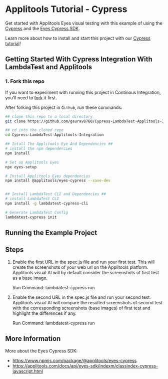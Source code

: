 # Applitools Tutorial - Cypress

Get started with Applitools Eyes visual testing with this example of using the [Cypress](https://www.cypress.io/) and the [Eyes Cypress SDK](https://www.npmjs.com/package/@applitools/eyes-cypress).

Learn more about how to install and start this project with our [Cypress tutorial](https://applitools.com/tutorials/cypress.html)!


## Getting Started With Cypress Integration With LambdaTest and Applitools

### 1. Fork this repo
If you want to experiment with running this project in Continous Integration, you'll need to [fork](https://github.com/gaurav8760/Cypress-LambdaTest-Applitools-Integration) it first.

After forking this project in `Github`, run these commands:

```bash
## clone this repo to a local directory
git clone https://github.com/gaurav8760/Cypress-LambdaTest-Applitools-Integration

## cd into the cloned repo
cd Cypress-LambdaTest-Applitools-Integration

## Intall The Applitools Eye And Dependencies ##
# install the npm dependencies
npm install

# Set up Applitools Eyes
npx eyes-setup

# Install Applitools Eyes dependencies
npm install @applitools/eyes-cypress --save-dev


## Install LambdaTest CLI and Dependencies ##
# install LambdaTest CLI
npm install -g lambdatest-cypress-cli

# Generate LambdaTest Config
lambdatest-cypress init
```
## Running the Example Project ##
## Steps 
1. Enable the first URL in the spec.js file and run your first test. This will create the screenshots of your web url on the Applitools platform. Applitools visual AI will by default consider the screenshots of first test as a base image.

    Run Command:
    lambdatest-cypress run

2. Enable the second URL in the spec.js file and run your second test. Applitools visual AI will compare the resulted screenshots of second test with the corresponding screenshots (base images) of first test and highlight the differences if any.

    Run Command:
    lambdatest-cypress run


## More Information ##
More about the Eyes Cypress SDK:
* https://www.npmjs.com/package/@applitools/eyes-cypress
* https://applitools.com/docs/api/eyes-sdk/indexm/classindex-cypress-javascript.html
